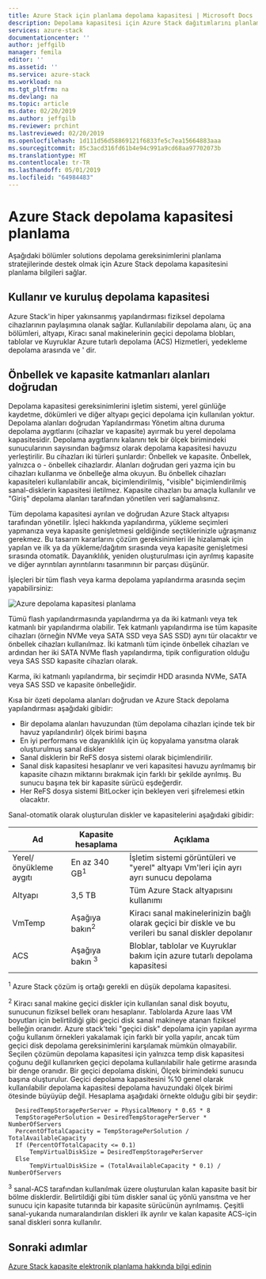 ```yaml
---
title: Azure Stack için planlama depolama kapasitesi | Microsoft Docs
description: Depolama kapasitesi için Azure Stack dağıtımlarını planlama hakkında bilgi edinin.
services: azure-stack
documentationcenter: ''
author: jeffgilb
manager: femila
editor: ''
ms.assetid: ''
ms.service: azure-stack
ms.workload: na
ms.tgt_pltfrm: na
ms.devlang: na
ms.topic: article
ms.date: 02/20/2019
ms.author: jeffgilb
ms.reviewer: prchint
ms.lastreviewed: 02/20/2019
ms.openlocfilehash: 1d111d56d58869121f6833fe5c7ea15664883aaa
ms.sourcegitcommit: 85c3acd316fd61b4e94c991a9cd68aa97702073b
ms.translationtype: MT
ms.contentlocale: tr-TR
ms.lasthandoff: 05/01/2019
ms.locfileid: "64984483"
---
```

# <a name="azure-stack-storage-capacity-planning"></a>Azure Stack depolama kapasitesi planlama
Aşağıdaki bölümler solutions depolama gereksinimlerini planlama stratejilerinde destek olmak için Azure Stack depolama kapasitesini planlama bilgileri sağlar.

## <a name="uses-and-organization-of-storage-capacity"></a>Kullanır ve kuruluş depolama kapasitesi
Azure Stack'in hiper yakınsanmış yapılandırması fiziksel depolama cihazlarının paylaşımına olanak sağlar. Kullanılabilir depolama alanı, üç ana bölümleri, altyapı, Kiracı sanal makinelerinin geçici depolama blobları, tablolar ve Kuyruklar Azure tutarlı depolama (ACS) Hizmetleri, yedekleme depolama arasında ve ' dir.

## <a name="spaces-direct-cache-and-capacity-tiers"></a>Önbellek ve kapasite katmanları alanları doğrudan
Depolama kapasitesi gereksinimlerini işletim sistemi, yerel günlüğe kaydetme, dökümleri ve diğer altyapı geçici depolama için kullanılan yoktur. Depolama alanları doğrudan Yapılandırması Yönetim altına duruma depolama aygıtlarını (cihazlar ve kapasite) ayırmak bu yerel depolama kapasitesidir. Depolama aygıtlarını kalanını tek bir ölçek birimindeki sunucularının sayısından bağımsız olarak depolama kapasitesi havuzu yerleştirilir. Bu cihazları iki türleri şunlardır: Önbellek ve kapasite.  Önbellek, yalnızca o - önbellek cihazlardır. Alanları doğrudan geri yazma için bu cihazları kullanma ve önbelleğe alma okuyun. Bu önbellek cihazları kapasiteleri kullanılabilir ancak, biçimlendirilmiş, "visible" biçimlendirilmiş sanal-disklerin kapasitesi iletilmez. Kapasite cihazları bu amaçla kullanılır ve "Giriş" depolama alanları tarafından yönetilen veri sağlamalısınız.

Tüm depolama kapasitesi ayrılan ve doğrudan Azure Stack altyapısı tarafından yönetilir. İşleci hakkında yapılandırma, yükleme seçimleri yapmanıza veya kapasite genişletmesi geldiğinde seçtiklerinizle uğraşmanız gerekmez. Bu tasarım kararlarını çözüm gereksinimleri ile hizalamak için yapılan ve ilk ya da yükleme/dağıtım sırasında veya kapasite genişletmesi sırasında otomatik. Dayanıklılık, yeniden oluşturulması için ayrılmış kapasite ve diğer ayrıntıları ayrıntılarını tasarımının bir parçası düşünür. 

İşleçleri bir tüm flash veya karma depolama yapılandırma arasında seçim yapabilirsiniz:

![Azure depolama kapasitesi planlama](media/azure-stack-capacity-planning/storage.png)

Tümü flash yapılandırmasında yapılandırma ya da iki katmanlı veya tek katmanlı bir yapılandırma olabilir.  Tek katmanlı yapılandırma ise tüm kapasite cihazları (örneğin NVMe veya SATA SSD veya SAS SSD) aynı tür olacaktır ve önbellek cihazları kullanılmaz. İki katmanlı tüm içinde önbellek cihazları ve ardından her iki SATA NVMe flash yapılandırma, tipik configuration olduğu veya SAS SSD kapasite cihazları olarak.

Karma, iki katmanlı yapılandırma, bir seçimdir HDD arasında NVMe, SATA veya SAS SSD ve kapasite önbelleğidir. 

Kısa bir özeti depolama alanları doğrudan ve Azure Stack depolama yapılandırması aşağıdaki gibidir:
- Bir depolama alanları havuzundan (tüm depolama cihazları içinde tek bir havuz yapılandırılır) ölçek birimi başına
- En iyi performans ve dayanıklılık için üç kopyalama yansıtma olarak oluşturulmuş sanal diskler
- Sanal disklerin bir ReFS dosya sistemi olarak biçimlendirilir.
- Sanal disk kapasitesi hesaplanır ve veri kapasitesi havuzu ayrılmamış bir kapasite cihazın miktarını bırakmak için farklı bir şekilde ayrılmış. Bu sunucu başına tek bir kapasite sürücü eşdeğerdir.
- Her ReFS dosya sistemi BitLocker için bekleyen veri şifrelemesi etkin olacaktır. 

Sanal-otomatik olarak oluşturulan diskler ve kapasitelerini aşağıdaki gibidir:

|Ad|Kapasite hesaplama|Açıklama|
|-----|-----|-----|
|Yerel/önyükleme aygıtı|En az 340 GB<sup>1</sup>|İşletim sistemi görüntüleri ve "yerel" altyapı Vm'leri için ayrı ayrı sunucu depolama|
|Altyapı|3,5 TB|Tüm Azure Stack altyapısını kullanımı|
|VmTemp|Aşağıya bakın<sup>2</sup>|Kiracı sanal makinelerinizin bağlı olarak geçici bir diskle ve bu verileri bu sanal diskler depolanır|
|ACS|Aşağıya bakın <sup>3</sup>|Bloblar, tablolar ve Kuyruklar bakım için azure tutarlı depolama kapasitesi|

<sup>1</sup> Azure Stack çözüm iş ortağı gerekli en düşük depolama kapasitesi.

<sup>2</sup> Kiracı sanal makine geçici diskler için kullanılan sanal disk boyutu, sunucunun fiziksel bellek oranı hesaplanır. Tablolarda Azure Iaas VM boyutları için belirtildiği gibi geçici disk sanal makineye atanan fiziksel belleğin oranıdır. Azure stack'teki "geçici disk" depolama için yapılan ayırma çoğu kullanım örnekleri yakalamak için farklı bir yolla yapılır, ancak tüm geçici disk depolama gereksinimlerini karşılamak mümkün olmayabilir. Seçilen çözümün depolama kapasitesi için yalnızca temp disk kapasitesi çoğunu değil kullanırken geçici depolama kullanılabilir hale getirme arasında bir denge oranıdır. Bir geçici depolama diskini, Ölçek birimindeki sunucu başına oluşturulur. Geçici depolama kapasitesini %10 genel olarak kullanılabilir depolama kapasitesi depolama havuzundaki ölçek birimi ötesinde büyüyüp değil. Hesaplama aşağıdaki örnekte olduğu gibi bir şeydir:

```
  DesiredTempStoragePerServer = PhysicalMemory * 0.65 * 8
  TempStoragePerSolution = DesiredTempStoragePerServer * NumberOfServers
  PercentOfTotalCapacity = TempStoragePerSolution / TotalAvailableCapacity
  If (PercentOfTotalCapacity <= 0.1)
      TempVirtualDiskSize = DesiredTempStoragePerServer
  Else
      TempVirtualDiskSize = (TotalAvailableCapacity * 0.1) / NumberOfServers
```

<sup>3</sup> sanal-ACS tarafından kullanılmak üzere oluşturulan kalan kapasite basit bir bölme disklerdir. Belirtildiği gibi tüm diskler sanal üç yönlü yansıtma ve her sunucu için kapasite tutarında bir kapasite sürücünün ayrılmamış. Çeşitli sanal-yukarıda numaralandırılan diskleri ilk ayrılır ve kalan kapasite ACS-için sanal diskleri sonra kullanılır.

## <a name="next-steps"></a>Sonraki adımlar
[Azure Stack kapasite elektronik planlama hakkında bilgi edinin](capacity-planning-spreadsheet.md)
